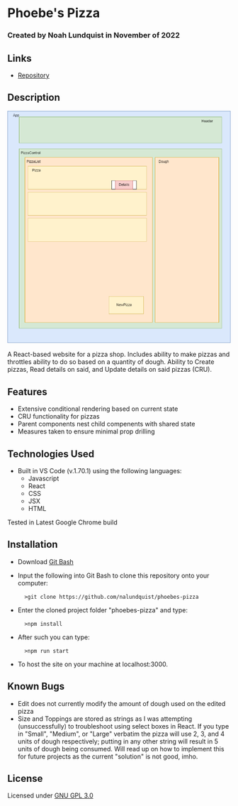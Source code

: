 # Phoebe's Pizza

### Created by Noah Lundquist in November of 2022

## Links

* [Repository](https://github.com/nalundquist/phoebes-pizza)

## Description

![Component Diagram](./src/img/pizzadiagram.png)

A React-based website for a pizza shop.  Includes ability to make pizzas and throttles ability to do so based on a quantity of dough.  Ability to Create pizzas, Read details on said, and Update details on said pizzas (CRU).  

## Features

* Extensive conditional rendering based on current state
* CRU functionality for pizzas
* Parent components nest child compenents with shared state
* Measures taken to ensure minimal prop drilling


## Technologies Used

* Built in VS Code (v.1.70.1) using the following languages:
	* Javascript
	* React
	* CSS
	* JSX
	* HTML

Tested in Latest Google Chrome build

## Installation


* Download [Git Bash](https://git-scm.com/downloads)
* Input the following into Git Bash to clone this repository onto your computer:

		>git clone https://github.com/nalundquist/phoebes-pizza

* Enter the cloned project folder "phoebes-pizza" and type:

		>npm install

* After such you can type:

		>npm run start

* To host the site on your machine at localhost:3000.

## Known Bugs



* Edit does not currently modify the amount of dough used on the edited pizza
* Size and Toppings are stored as strings as I was attempting (unsuccessfully) to troubleshoot using select boxes in React.  If you type in "Small", "Medium", or "Large" verbatim the pizza will use 2, 3, and 4 units of dough respectively; putting in any other string will result in 5 units of dough being consumed.  Will read up on how to implement this for future projects as the current "solution" is not good, imho.

## License

Licensed under [GNU GPL 3.0](https://www.gnu.org/licenses/gpl-3.0.en.html)